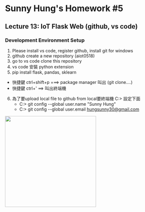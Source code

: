 # Sunny Hung's Homework #5

## Lecture 13: IoT Flask Web (github, vs code)
### Development Environment Setup
1. Please install vs code, register github, install git for windows
2. github create a new repository (aiot0518)
3. go to vs code clone this repository  
4. vs code 安裝 python extension 
5. pip install flask, pandas, sklearn 
  * 快捷鍵 ctrl+shift+p ===> package manager 叫出 (git clone....)
  * 快捷鍵 ctrl+' ==> 叫出終端機 
6. 為了要upload local file to github from local要終端機 C:> 設定下面
   * C:> git config --global user.name "Sunny Hung"
   * C:> git config --global user.email hungsunny30@gmail.com
 <img src="./step.jpg" height=300 />  



